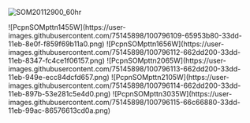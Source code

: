 ![SOM20112900_60hr](https://user-images.githubusercontent.com/75145898/100796050-4eeee480-33dd-11eb-89f4-212f63890d8b.png)
<table>
  <tr>
    ![PcpnSOMpttn1455W](https://user-images.githubusercontent.com/75145898/100796109-65953b80-33dd-11eb-8e0f-f859f69b11a0.png)
    ![PcpnSOMpttn1656W](https://user-images.githubusercontent.com/75145898/100796112-662dd200-33dd-11eb-8347-fc4ce1f06157.png)
  </tr>
![PcpnSOMpttn2065W](https://user-images.githubusercontent.com/75145898/100796113-662dd200-33dd-11eb-949e-ecc84dcfd657.png)
![PcpnSOMpttn2105W](https://user-images.githubusercontent.com/75145898/100796114-662dd200-33dd-11eb-897b-53e281c5e4d0.png)
![PcpnSOMpttn3035W](https://user-images.githubusercontent.com/75145898/100796115-66c66880-33dd-11eb-99ac-86576613cd0a.png)
